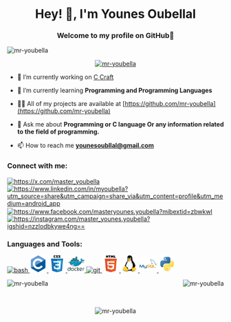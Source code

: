 <h1 align="center">Hey! 👋, I'm Younes Oubellal</h1>
<h3 align="center">Welcome to my profile on GitHub👾</h3>

<p align="left"> <img src="https://komarev.com/ghpvc/?username=mr-youbella&label=Profile%20views&color=0e75b6&style=flat" alt="mr-youbella" /> </p>

<p align="center"> <a href="https://github.com/ryo-ma/github-profile-trophy"><img src="https://github-profile-trophy.vercel.app/?username=mr-youbella" alt="mr-youbella" /></a> </p>

- 🔭 I’m currently working on [C Craft](https://github.com/mr-youbella/C_Craft)

- 🌱 I’m currently learning **Programming and Programming Languages**

- 👨‍💻 All of my projects are available at [https://github.com/mr-youbella](https://github.com/mr-youbella)

- 💬 Ask me about **Programming or C language Or any information related to the field of programming.**

- 📫 How to reach me **younesoubllal@gmail.com**

<h3 align="left">Connect with me:</h3>
<p align="left">
<a href="https://x.com/master_youbella" target="blank"><img align="center" src="https://raw.githubusercontent.com/rahuldkjain/github-profile-readme-generator/master/src/images/icons/Social/twitter.svg" alt="https://x.com/master_youbella" height="30" width="40" /></a>
<a href="https://linkedin.com/in/https://www.linkedin.com/in/myoubella?utm_source=share&utm_campaign=share_via&utm_content=profile&utm_medium=android_app" target="blank"><img align="center" src="https://raw.githubusercontent.com/rahuldkjain/github-profile-readme-generator/master/src/images/icons/Social/linked-in-alt.svg" alt="https://www.linkedin.com/in/myoubella?utm_source=share&utm_campaign=share_via&utm_content=profile&utm_medium=android_app" height="30" width="40" /></a>
<a href="https://fb.com/https://www.facebook.com/masteryounes.youbella?mibextid=zbwkwl" target="blank"><img align="center" src="https://raw.githubusercontent.com/rahuldkjain/github-profile-readme-generator/master/src/images/icons/Social/facebook.svg" alt="https://www.facebook.com/masteryounes.youbella?mibextid=zbwkwl" height="30" width="40" /></a>
<a href="https://instagram.com/https://instagram.com/master_younes.youbella?igshid=nzzlodbkywe4ng==" target="blank"><img align="center" src="https://raw.githubusercontent.com/rahuldkjain/github-profile-readme-generator/master/src/images/icons/Social/instagram.svg" alt="https://instagram.com/master_younes.youbella?igshid=nzzlodbkywe4ng==" height="30" width="40" /></a>
</p>

<h3 align="left">Languages and Tools:</h3>
<p align="left"> <a href="https://www.gnu.org/software/bash/" target="_blank" rel="noreferrer"> <img src="https://www.vectorlogo.zone/logos/gnu_bash/gnu_bash-icon.svg" alt="bash" width="40" height="40"/> </a> <a href="https://www.cprogramming.com/" target="_blank" rel="noreferrer"> <img src="https://raw.githubusercontent.com/devicons/devicon/master/icons/c/c-original.svg" alt="c" width="40" height="40"/> </a> <a href="https://www.w3schools.com/css/" target="_blank" rel="noreferrer"> <img src="https://raw.githubusercontent.com/devicons/devicon/master/icons/css3/css3-original-wordmark.svg" alt="css3" width="40" height="40"/> </a> <a href="https://www.docker.com/" target="_blank" rel="noreferrer"> <img src="https://raw.githubusercontent.com/devicons/devicon/master/icons/docker/docker-original-wordmark.svg" alt="docker" width="40" height="40"/> </a> <a href="https://git-scm.com/" target="_blank" rel="noreferrer"> <img src="https://www.vectorlogo.zone/logos/git-scm/git-scm-icon.svg" alt="git" width="40" height="40"/> </a> <a href="https://www.w3.org/html/" target="_blank" rel="noreferrer"> <img src="https://raw.githubusercontent.com/devicons/devicon/master/icons/html5/html5-original-wordmark.svg" alt="html5" width="40" height="40"/> </a> <a href="https://www.linux.org/" target="_blank" rel="noreferrer"> <img src="https://raw.githubusercontent.com/devicons/devicon/master/icons/linux/linux-original.svg" alt="linux" width="40" height="40"/> </a> <a href="https://www.mysql.com/" target="_blank" rel="noreferrer"> <img src="https://raw.githubusercontent.com/devicons/devicon/master/icons/mysql/mysql-original-wordmark.svg" alt="mysql" width="40" height="40"/> </a> <a href="https://www.python.org" target="_blank" rel="noreferrer"> <img src="https://raw.githubusercontent.com/devicons/devicon/master/icons/python/python-original.svg" alt="python" width="40" height="40"/> </a> </p>

<p><img align="left" src="https://github-readme-stats.vercel.app/api/top-langs?username=mr-youbella&show_icons=true&locale=en&layout=compact" alt="mr-youbella" /></p>

<p align="right">&nbsp;<img src="https://github-readme-stats.vercel.app/api?username=mr-youbella&show_icons=true&locale=en" alt="mr-youbella" /></p><br>

<p align="center"><img align="center" src="https://github-readme-streak-stats.herokuapp.com/?user=mr-youbella&" alt="mr-youbella" /></p>
